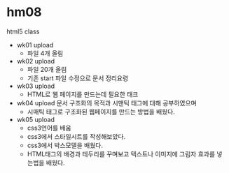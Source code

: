 # hm08
html5 class
- wk01 upload
  - 파일 4개 올림
- wk02 upload
  - 파일 20개 올림
  - 기존 start 파일 수정으로 문서 정리요령
- wk03 upload
  - HTML로 웹 페이지를 만드는데 필요한 태크
- wk04 upload  문서 구조화의 목적과 시맨틱 태그에 대해 공부하였으며 
  - 시매틱 태그로 구조화된 웹페이지를 만드는 방법을 배웠다. 
- wk05 upload
  - css3언어를 배움
  - css3에서 스타일시트를 작성해보았다.
  - css3에서 박스모델을 배웠다.
  - HTML태그의 배경과 테두리를 꾸며보고 텍스트나 이미지에 그림자 효과를 넣는법을 배웠다.
